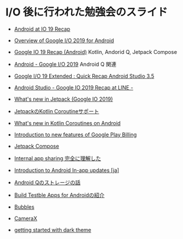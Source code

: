 # I/O 後に行われた勉強会のスライド  

- [Android at IO 19 Recap](https://speakerdeck.com/wasabeef/android-at-io-19-recap)  

- [Overview of Google I/O 2019 for Android](https://speakerdeck.com/yanzm/o-2019-for-android) 

- [Google IO 19 Recap (Android)](https://speakerdeck.com/line_developers/google-io-19-recap-android)
Kotlin, Andorid Q, Jetpack Compose

- [Android - Google I/O 2019](https://docs.google.com/presentation/d/1S5XTUtGmJPxazYysOOBzuVsTNz--smHH7wcII2O1Cd0/edit#slide=id.p)
Android Q 関連  

- [Google I/O 19 Extended : Quick Recap Android Studio 3.5](https://speakerdeck.com/mhidaka/o-19-extended-quick-recap-android-studio-3-dot-5) 

- [Android Studio - Google IO 2019 Recap at LINE -](https://speakerdeck.com/line_developers/android-studio-google-io-2019-recap-at-line)

- [What's new in Jetpack (Google IO 2019)](https://speakerdeck.com/satorufujiwara/whats-new-in-jetpack-google-io-2019) 

- [JetpackのKotlin Coroutineサポート](https://speakerdeck.com/___soprog/jetpackfalsekotlin-coroutinesapoto)   

- [What's new in Kotlin Coroutines on Android](https://speakerdeck.com/takahirom/whats-new-in-kotlin-coroutines-on-android)  

- [Introduction to new features of Google Play Billing](https://speakerdeck.com/ymnder/introduction-to-new-features-of-google-play-billing)   

- [Jetpack Compose](https://speakerdeck.com/takusemba/jetpack-compose)   

- [Internal app sharing 完全に理解した](https://speakerdeck.com/syarihu/internal-app-sharing-wan-quan-nili-jie-sita) 

- [Introduction to Android In-app updates [ja]](https://speakerdeck.com/wasabeef/introduction-to-android-in-app-updates-ja)  

- [Android Qのストレージの話](https://speakerdeck.com/napplecomputer/android-qfalsesutorezifalsehua)  

- [Build Testble Apps for Androidの紹介](https://speakerdeck.com/tkmnzm/introduce-build-testable-apps-for-android)   

- [Bubbles](https://speakerdeck.com/shihochan/bubbles)  

- [CameraX](https://speakerdeck.com/lvla/camerax)  

- [getting started with dark theme](https://speakerdeck.com/punchdrunker/getting-started-with-dark-theme)  

